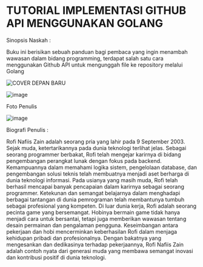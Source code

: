 # TUTORIAL IMPLEMENTASI GITHUB API MENGGUNAKAN GOLANG

Sinopsis Naskah :

Buku ini berisikan sebuah panduan bagi pembaca yang ingin menambah wawasan dalam bidang programming, terdapat salah satu cara menggunakan Github API untuk mengunggah file ke repository melalui Golang

![COVER DEPAN BARU](https://github.com/harisriyoni/packagebuku/assets/127081929/b1041e3a-8751-4e85-a1aa-e12cd737bdf7)

![image](https://github.com/HRMonitorr/packagebuku/assets/127081929/a5639c08-bb10-414b-ac0c-40e22828267a)

Foto Penulis

![image](https://github.com/HRMonitorr/packagebuku/assets/127081929/072f2792-6e9d-4d92-a923-6f542c49118a)

Biografi Penulis :

   Rofi Nafiis Zain adalah seorang pria yang lahir pada 9 September 2003. Sejak muda, ketertarikannya pada dunia teknologi terlihat jelas. Sebagai seorang programmer berbakat, Rofi telah mengejar karirnya di bidang pengembangan perangkat lunak dengan fokus pada backend. Kemampuannya dalam memahami logika sistem, pengelolaan database, dan pengembangan solusi teknis telah membuatnya menjadi aset berharga di dunia teknologi informasi.
Pada usianya yang masih muda, Rofi telah berhasil mencapai banyak pencapaian dalam karirnya sebagai seorang programmer. Ketekunan dan semangat belajarnya dalam menghadapi berbagai tantangan di dunia pemrograman telah membantunya tumbuh sebagai profesional yang kompeten.
Di luar dunia kerja, Rofi adalah seorang pecinta game yang bersemangat. Hobinya bermain game tidak hanya menjadi cara untuk bersantai, tetapi juga memberikan wawasan tentang desain permainan dan pengalaman pengguna. Keseimbangan antara pekerjaan dan hobi mencerminkan keberhasilan Rofi dalam menjaga kehidupan pribadi dan profesionalnya.
Dengan bakatnya yang mengesankan dan dedikasinya terhadap pekerjaannya, Rofi Nafiis Zain adalah contoh nyata dari generasi muda yang membawa semangat inovasi dan kontribusi positif di dunia teknologi.


